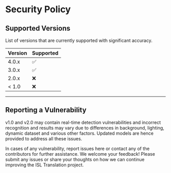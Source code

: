 # Security Policy

## Supported Versions

List of versions that are currently supported with significant accuracy.

| Version | Supported          |
| ------- | ------------------ |
| 4.0.x   | :white_check_mark: |
| 3.0.x   | :white_check_mark: |
| 2.0.x   | :x:                |
| < 1.0   | :x:                |

<hr>

## Reporting a Vulnerability

v1.0 and v2.0 may contain real-time detection vulnerabilities and incorrect recognition and results may vary due to differences in background, lighting, dynamic dataset and various other factors.
Updated models are hence provided to address all these issues.

In cases of any vulnerability, report issues here or contact any of the contributors for further assistance.
We welcome your feedback! Please submit any issues or share your thoughts on how we can continue improving the ISL Translation project.
